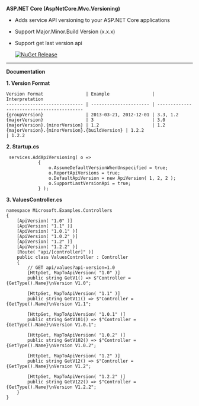 **ASP.NET Core (AspNetCore.Mvc.Versioning)**

  * Adds service API versioning to your ASP.NET Core applications
* Support Major.Minor.Build Version (x.x.x)
* Support get last version api

  [![NuGet Release](https://img.shields.io/nuget/vpre/Alomso.AspNetCore.Mvc.Versioning.svg?maxAge=2592000)](https://www.nuget.org/packages/Alomso.AspNetCore.Mvc.Versioning/)

---
**Documentation**

**1. Version Format**

```
Version Format                | Example                | Interpretation
----------------------------- | ---------------------- | ------------------------------------------
{groupVersion}                | 2013-03-21, 2012-12-01 | 3.3, 1.2
{majorVersion}                | 3                      | 3.0
{majorVersion}.{minorVersion} | 1.2                    | 1.2
{majorVersion}.{minorVersion}.{buildVersion} | 1.2.2                    | 1.2.2
```


**2. Startup.cs**
```
 services.AddApiVersioning( o =>
            {
                o.AssumeDefaultVersionWhenUnspecified = true;
                o.ReportApiVersions = true;
                o.DefaultApiVersion = new ApiVersion( 1, 2, 2 );
                o.SupportLastVersionApi = true;
            } );
```


**3. ValuesController.cs**
```
namespace Microsoft.Examples.Controllers
{
    [ApiVersion( "1.0" )]
    [ApiVersion( "1.1" )]
    [ApiVersion( "1.0.1" )]
    [ApiVersion( "1.0.2" )]
    [ApiVersion( "1.2" )]
    [ApiVersion( "1.2.2" )]
    [Route( "api/[controller]" )]
    public class ValuesController : Controller
    {
        // GET api/values?api-version=1.0
        [HttpGet, MapToApiVersion( "1.0" )]
        public string GetV1() => $"Controller = {GetType().Name}\nVersion V1.0";

        [HttpGet, MapToApiVersion( "1.1" )]
        public string GetV11() => $"Controller = {GetType().Name}\nVersion V1.1";

        [HttpGet, MapToApiVersion( "1.0.1" )]
        public string GetV101() => $"Controller = {GetType().Name}\nVersion V1.0.1";

        [HttpGet, MapToApiVersion( "1.0.2" )]
        public string GetV102() => $"Controller = {GetType().Name}\nVersion V1.0.2";

        [HttpGet, MapToApiVersion( "1.2" )]
        public string GetV12() => $"Controller = {GetType().Name}\nVersion V1.2";

        [HttpGet, MapToApiVersion( "1.2.2" )]
        public string GetV122() => $"Controller = {GetType().Name}\nVersion V1.2.2";
    }
}
```

